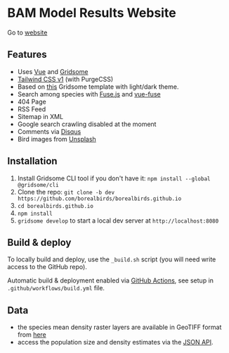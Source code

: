 # BAM Model Results Website

Go to [website](https://borealbirds.github.io/)

## Features

- Uses [Vue](https://vuejs.org/) and [Gridsome](https://gridsome.org/)
- [Tailwind CSS v1](https://tailwindcss.com) (with PurgeCSS)
- Based on [this](https://github.com/drehimself/gridsome-portfolio-starter) Gridsome template with light/dark theme.
- Search among species with [Fuse.js](https://fusejs.io) and [vue-fuse](https://github.com/shayneo/vue-fuse)
- 404 Page
- RSS Feed
- Sitemap in XML
- Google search crawling disabled at the moment
- Comments via [Disqus](https://disqus.com/)
- Bird images from [Unsplash](https://unsplash.com/collections/9507373/birds)

## Installation

1. Install Gridsome CLI tool if you don't have it: `npm install --global @gridsome/cli`
2. Clone the repo: `git clone -b dev https://github.com/borealbirds/borealbirds.github.io`
3. `cd borealbirds.github.io`
4. `npm install`
5. `gridsome develop` to start a local dev server at `http://localhost:8080`

## Build & deploy

To locally build and deploy, use the `_build.sh` script (you will need write access to the GitHub repo).

Automatic build & deployment enabled via [GitHub Actions](https://github.com/borealbirds/borealbirds.github.io/actions),
see setup in `.github/workflows/build.yml` file.

## Data

- the species mean density raster layers are available in GeoTIFF format from [here](https://drive.google.com/drive/folders/1exWa6vfhGo1DNUL4ei2baDz77as7jYzY?usp=sharing)
- access the population size and density estimates via the [JSON API](https://borealbirds.github.io/api/).

